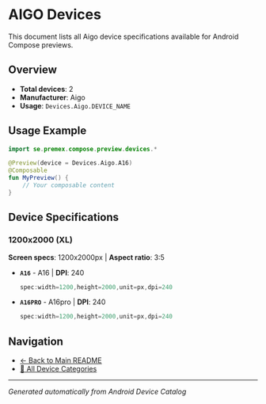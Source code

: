 # AIGO Devices

This document lists all Aigo device specifications available for Android Compose previews.

## Overview

- **Total devices**: 2
- **Manufacturer**: Aigo
- **Usage**: `Devices.Aigo.DEVICE_NAME`

## Usage Example

```kotlin
import se.premex.compose.preview.devices.*

@Preview(device = Devices.Aigo.A16)
@Composable
fun MyPreview() {
    // Your composable content
}
```

## Device Specifications

### 1200x2000 (XL)

**Screen specs**: 1200x2000px | **Aspect ratio**: 3:5

- **`A16`** - A16 | **DPI**: 240
  ```kotlin
  spec:width=1200,height=2000,unit=px,dpi=240
  ```

- **`A16PRO`** - A16pro | **DPI**: 240
  ```kotlin
  spec:width=1200,height=2000,unit=px,dpi=240
  ```

## Navigation

- [← Back to Main README](../../README.md)
- [📱 All Device Categories](../README.md)

---
*Generated automatically from Android Device Catalog*
